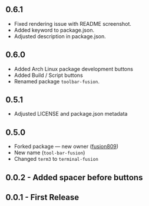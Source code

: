 ## 0.6.1
* Fixed rendering issue with README screenshot.
* Added keyword to package.json.
* Adjusted description in package.json.

## 0.6.0
* Added Arch Linux package development buttons
* Added Build / Script buttons
* Renamed package `toolbar-fusion`.

## 0.5.1
* Adjusted LICENSE and package.json metadata

## 0.5.0
* Forked package &mdash; new owner ([fusion809](@fusion809))
* New name (`tool-bar-fusion`)
* Changed `term3` to `terminal-fusion`

## 0.0.2 - Added spacer before buttons
## 0.0.1 - First Release
